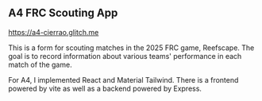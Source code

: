 ## A4 FRC Scouting App

https://a4-cierrao.glitch.me

This is a form for scouting matches in the 2025 FRC game, Reefscape. The goal is to record information about various teams'
  performance in each match of the game.
  
For A4, I implemented React and Material Tailwind. There is a frontend powered by vite as well as a backend powered by Express.
